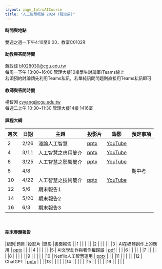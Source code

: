 ```yaml
---
layout: page_IntroAICourse
title: "人工智慧概論 2024 (職治系)"
---
```


<!---
開課序號 60718
學生人數 64人
-->

#### 時間與地點
雙週之週一下午4:10至6:00，教室C0102R<br/>

#### 助教與答問時間
蔣政煒 b1028030@cgu.edu.tw<br/>
每周一下午 13:00~16:00 管理大樓10樓學生討論室/Teams線上<br/>
若須預約討論請先利用Teams私訊，若單純訊問問題則直接用Teams私訊即可<br/>

#### 教師與答問時間
楊智淵 cyyang@cgu.edu.tw <br/>
每週二上午 10:30~11:30 管理大樓14樓 1416室<br/>

#### 課程大綱

|週次|日期         |主題                  |投影片 |錄影     | 預定事項                      |
|--- |---         |---                   |---   |---      |---                           |
|2   |2/26        | 淺論人工智慧          | [pptx](https://changgunguniversity-my.sharepoint.com/:p:/g/personal/d000019097_cgu_edu_tw/EUJcy2me7tdLizFvQWEJXkYBCavJhot-xTr3XP0ruqA5kQ?e=8vWxoX)     | [YouTube](https://youtu.be/rWbkH7hSyiM)        |                              |
|4   |3/11        | 人工智慧之應用簡介    | [pptx](https://changgunguniversity-my.sharepoint.com/:p:/g/personal/d000019097_cgu_edu_tw/Ebm_W7OVMsdHhr-zWQZsRPoB1iuyf8gXvjS9okauYQNxcQ?e=CtXk7B)     | [YouTube](https://youtu.be/jSqUZUysp30)        |                              |
|6   |3/25        | 人工智慧之影響簡介    | [pptx](https://changgunguniversity-my.sharepoint.com/:p:/g/personal/d000019097_cgu_edu_tw/EWaijA95WR1JqraYsyWnXZMBnWcxUe7svdzPfMFa5063QQ?e=zlPMgN)     | [YouTube](https://youtu.be/vooNGc1a2fM)        |                              |
|8   |4/8         |                      |      |         |  期中考                      |
|10  |4/22        | 人工智慧之技術簡介    | [pptx](https://changgunguniversity-my.sharepoint.com/:p:/g/personal/d000019097_cgu_edu_tw/EfzQs8F0kYVDpou2ybga0icBG0XXIaPm8sZK7qaAcmDEBg?e=hAFEAx)     | [YouTube](https://youtu.be/Zr99F9efyDA)        |                              |
|12  |5/6         | 期末報告1             |      |         |                    |
|14  |5/20        | 期末報告2             |      |         |                      |
|16  |6/3         | 期末報告3             |      |         |                     |

<br/>

#### 期末專題報告

|組別|題目                     |投影片      |錄影            |書面報告 |
|1   |        |           |            |        |
|2   |          |           |            |        |
|3   | AI在媒體創作上的應用           | [pptx](https://changgunguniversity-my.sharepoint.com/:p:/g/personal/d000019097_cgu_edu_tw/EdXhe8GF_SRNtCSFYKBZUOMBG6R69u021Jh3hjFc7J67NA?e=WfGTr2)          |            |        |
|4   |          |           |            |        |
|5   | AI文學創作與著作權歸屬        | [pdf](https://changgunguniversity-my.sharepoint.com/:b:/g/personal/d000019097_cgu_edu_tw/EZjdCZItMotMj1DXP9Ysjo8BqXmzg6Dfjjh2Arst7Bnmow?e=j3Cryp)          |             |        |
|6   |          |          |             |        |
|7   |         |          |             |        |
|8   |       |          |             |        |
|9   |     |          |             |        |
|10  | Netflix人工智慧運用        | [pptx](https://changgunguniversity-my.sharepoint.com/:p:/g/personal/d000019097_cgu_edu_tw/EVF0xSmx8r5Nt5U5b5qos3kBHlOB4u9Tiigwj0KyxMSWSQ?e=ACjU9h)         |             |        |
|11  |                |           |            |        |
|12  | ChatGPT        | [pptx](https://changgunguniversity-my.sharepoint.com/:p:/g/personal/d000019097_cgu_edu_tw/ET_W1PeP1-NPnxEjeretWNsBRZpaDeUPflBTcM-i5u0GLg?e=X6fMlI)         |             |        |
|13  |                |           |            |        |
|14  |                |           |            |        |
|15  |                |           |            |        |
|16  |                |           |            |        |

<br/>
